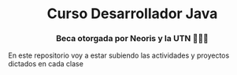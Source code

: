 <h1 align="center">Curso Desarrollador Java</h1>
<h3 align="center">Beca otorgada por Neoris y la UTN 👩🏻‍💻</h3>

<p>En este repositorio voy a estar subiendo las actividades y proyectos dictados en cada clase</p>